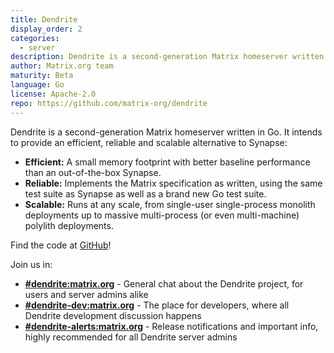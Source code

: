 ```yaml
---
title: Dendrite
display_order: 2
categories:
  - server
description: Dendrite is a second-generation Matrix homeserver written in Go!
author: Matrix.org team
maturity: Beta
language: Go
license: Apache-2.0
repo: https://github.com/matrix-org/dendrite
---
```


Dendrite is a second-generation Matrix homeserver written in Go. It intends to provide an efficient, reliable and scalable alternative to Synapse:

* **Efficient:** A small memory footprint with better baseline performance than an out-of-the-box Synapse.
* **Reliable:** Implements the Matrix specification as written, using the same test suite as Synapse as well as a brand new Go test suite.
* **Scalable:** Runs at any scale, from single-user single-process monolith deployments up to massive multi-process (or even multi-machine) polylith deployments.

Find the code at [GitHub](https://github.com/matrix-org/dendrite)!

Join us in:

- **[#dendrite:matrix.org](https://matrix.to/#/#dendrite:matrix.org)** - General chat about the Dendrite project, for users and server admins alike
- **[#dendrite-dev:matrix.org](https://matrix.to/#/#dendrite-dev:matrix.org)** - The place for developers, where all Dendrite development discussion happens
- **[#dendrite-alerts:matrix.org](https://matrix.to/#/#dendrite-alerts:matrix.org)** - Release notifications and important info, highly recommended for all Dendrite server admins
